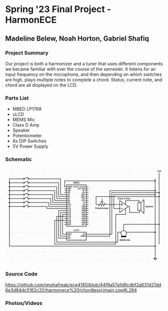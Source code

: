# Spring '23 Final Project - HarmonECE

## Madeline Belew, Noah Horton, Gabriel Shafiq

### Project Summary

Our project is both a harmonizer and a tuner that uses different components we became familiar with over the course of the semester. It listens for an input frequency on the microphone, and then depending on which switches are high, plays multiple notes to complete a chord. Status, current note, and chord are all displayed on the LCD.

### Parts List

- MBED LP1768
- uLCD
- MEMS Mic
- Class D Amp
- Speaker
- Potentiometer
- 8x DIP Switches
- 5V Power Supply

### Schematic

![](https://github.com/gnshafreak/ece4180/blob/main/docs/circuit.png?raw=true)

### Source Code

https://github.com/gnshafreak/ece4180/blob/44f9a57a1d9cdbf2a631d21dd6e3d84dc5162c20/harmonece%20(chordless)/main.cpp#L284

### Photos/Videos


